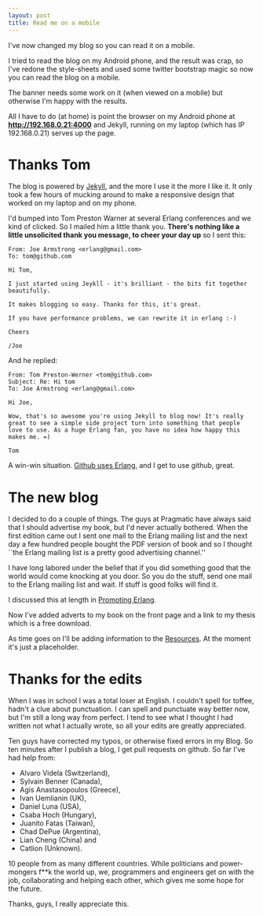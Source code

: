 ```yaml
---
layout: post
title: Read me on a mobile
---
```


I've now changed my blog so you can read it on a mobile.

I tried to read the blog on my Android phone, and the result was crap,
so I've redone the style-sheets and used some twitter bootstrap magic
so now you can read the blog on a mobile.

The banner needs some work on it (when viewed on a mobile) but
otherwise I'm happy with the results.

All I have to do (at home) is point the browser on my Android phone at
<b>http://192.168.0.21:4000</b> and Jekyll, running on my
laptop (which has IP 192.168.0.21) serves up the page.

Thanks Tom
=========

The blog is powered by
[Jekyll](https://github.com/mojombo/jekyll),
and the more I use it the more I like
it. It only took a few hours of mucking around to make a responsive
design that worked on my laptop and on my phone.

I'd bumped into Tom Preston Warner at several Erlang conferences and
we kind of clicked. So I mailed him a little thank you. __There's
nothing like a little unsolicited thank you message, to cheer your day
up__ so I sent this:
 
    From: Joe Armstrong <erlang@gmail.com>
    To: tom@github.com

    Hi Tom,

    I just started using Jeykll - it's brilliant - the bits fit together
    beautifully.

    It makes blogging so easy. Thanks for this, it's great.

    If you have performance problems, we can rewrite it in erlang :-)

    Cheers

    /Joe
  
And he replied:

    From: Tom Preston-Werner <tom@github.com>
    Subject: Re: Hi tom
    To: Joe Armstrong <erlang@gmail.com>

    Hi Joe,

    Wow, that's so awesome you're using Jekyll to blog now! It's really
    great to see a simple side project turn into something that people
    love to use. As a huge Erlang fan, you have no idea how happy this
    makes me. =)

    Tom

A win-win situation. [Github uses Erlang](http://www.infoq.com/interviews/erlang-and-github), and I get to use github,
great.	  

The new blog
============

I decided to do a couple of things. The guys at Pragmatic have always
said that I should advertise my book, but I'd never actually
bothered. When the first edition came out I sent one mail to the
Erlang mailing list and the next day a few hundred people bought the
PDF version of book and so I thought ``the Erlang mailing list is a
pretty good advertising channel.''

I have long labored under the belief that if you did something good
that the world would come knocking at you door. So you do the stuff,
send one mail to the Erlang mailing list and wait. If stuff is good
folks will find it.

I discussed this at length in 
[Promoting Erlang](http://joearms.github.io/2013/03/27/promoting-erlang.html).

Now I've added adverts to my book on the front page and a link to my
thesis which is a free download.

As time goes on I'll be adding information to the
[Resources](http://joearms.github.io/resources.html). At the moment
it's just a placeholder.

Thanks for the edits
===================

When I was in school I was a total loser at English. I couldn't spell
for toffee, hadn't a clue about punctuation. I can spell and punctuate
way better now, but I'm still a long way from perfect. I tend to see
what I thought I had written not what I actually wrote, so all your
edits are greatly appreciated.

Ten guys have corrected my typos, or otherwise fixed errors in my
Blog. So ten minutes after I publish a blog, I get pull requests on
github. So far I've had help from:

* Alvaro Videla (Switzerland), 
* Sylvain Benner (Canada),
* Agis Anastasopoulos (Greece), 
* Ivan Uemlianin (UK),
* Daniel Luna (USA),
* Csaba Hoch (Hungary), 
* Juanito Fatas (Taiwan), 
* Chad DePue (Argentina),
* Lian Cheng (China) and 
* Catlion (Unknown). 

10 people from as many different countries. While politicians and
power-mongers f\*\*k the world up, we, programmers and engineers
get on with the job, collaborating and helping each other, which gives
me some hope for the future.

Thanks, guys, I really appreciate this.

 
